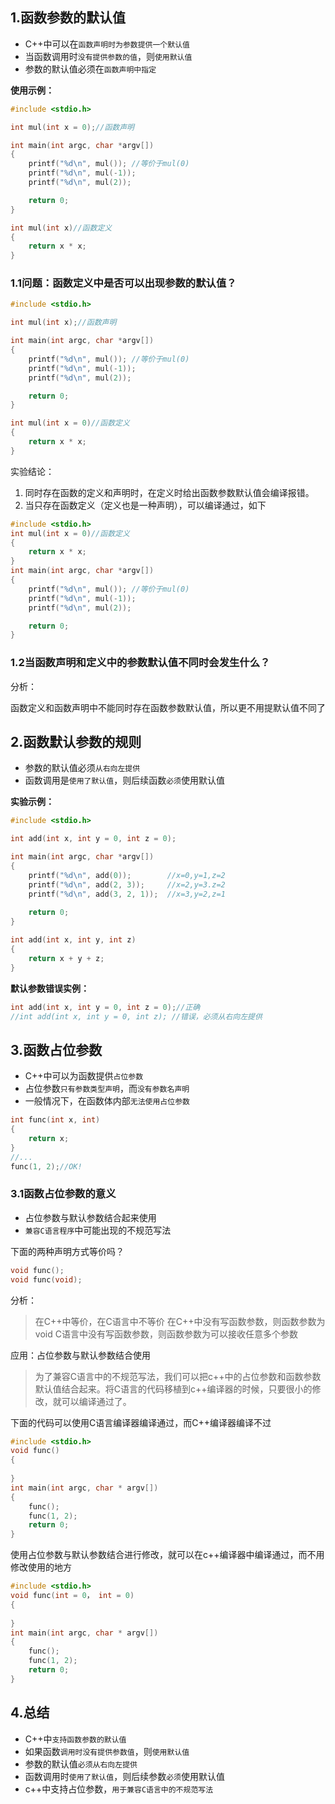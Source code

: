 ## 1.函数参数的默认值

- C++中可以在`函数声明时为参数提供一个默认值`
- 当函数调用时`没有提供参数的值`，则`使用默认值`
- 参数的默认值必须在`函数声明中指定`

**使用示例：**

```c++
#include <stdio.h>

int mul(int x = 0);//函数声明

int main(int argc, char *argv[])
{
    printf("%d\n", mul()); //等价于mul(0)
    printf("%d\n", mul(-1));
    printf("%d\n", mul(2));

    return 0;
}

int mul(int x)//函数定义
{
    return x * x;
}
```

### 1.1问题：函数定义中是否可以出现参数的默认值？

```c++
#include <stdio.h>

int mul(int x);//函数声明

int main(int argc, char *argv[])
{
	printf("%d\n", mul()); //等价于mul(0)
	printf("%d\n", mul(-1));
	printf("%d\n", mul(2));

	return 0;
}

int mul(int x = 0)//函数定义
{
    return x * x;
}
```

实验结论：

1.  同时存在函数的定义和声明时，在定义时给出函数参数默认值会编译报错。
2.  当只存在函数定义（定义也是一种声明），可以编译通过，如下

```c++
#include <stdio.h>
int mul(int x = 0)//函数定义
{
    return x * x;
}
int main(int argc, char *argv[])
{
	printf("%d\n", mul()); //等价于mul(0)
	printf("%d\n", mul(-1));
	printf("%d\n", mul(2));

	return 0;
}
```

### 1.2当函数声明和定义中的参数默认值不同时会发生什么？

分析：

函数定义和函数声明中不能同时存在函数参数默认值，所以更不用提默认值不同了

## 2.函数默认参数的规则

- 参数的默认值必须`从右向左提供`
- 函数调用是`使用了默认值`，则后续函数`必须`使用默认值

**实验示例：**

```c++
#include <stdio.h>

int add(int x, int y = 0, int z = 0);

int main(int argc, char *argv[])
{
    printf("%d\n", add(0));        //x=0,y=1,z=2
    printf("%d\n", add(2, 3));     //x=2,y=3.z=2
    printf("%d\n", add(3, 2, 1));  //x=3,y=2,z=1
    
    return 0;
}

int add(int x, int y, int z)
{
    return x + y + z;
}

```

**默认参数错误实例：**

```c++
int add(int x, int y = 0, int z = 0);//正确
//int add(int x, int y = 0, int z); //错误，必须从右向左提供
```

## 3.函数占位参数

- C++中可以为函数提供`占位参数`
- 占位参数`只有参数类型声明`，而`没有参数名声明`
- 一般情况下，在函数体内部`无法使用占位参数`

```c++
int func(int x, int)
{
    return x;
}
//...
func(1, 2);//OK!
```

### 3.1函数占位参数的意义

- 占位参数与默认参数结合起来使用
- `兼容C语言程序`中可能出现的不规范写法

下面的两种声明方式等价吗？

```c++
void func();
void func(void);
```
分析：

> 在C++中等价，在C语言中不等价
> 在C++中没有写函数参数，则函数参数为void
> C语言中没有写函数参数，则函数参数为可以接收任意多个参数

应用：占位参数与默认参数结合使用

> 为了兼容C语言中的不规范写法，我们可以把c++中的占位参数和函数参数默认值结合起来。将C语言的代码移植到c++编译器的时候，只要很小的修改，就可以编译通过了。

下面的代码可以使用C语言编译器编译通过，而C++编译器编译不过

```c++
#include <stdio.h>
void func()
{
    
}
int main(int argc, char * argv[])
{
    func();
    func(1, 2);
    return 0;
}
```

使用占位参数与默认参数结合进行修改，就可以在c++编译器中编译通过，而不用修改使用的地方

```c++
#include <stdio.h>
void func(int = 0， int = 0)
{
    
}
int main(int argc, char * argv[])
{
    func();
    func(1, 2);
    return 0;
}
```

## 4.总结

- C++中`支持函数参数的默认值`
- 如果函数`调用时没有提供参数值`，则`使用默认值`
- 参数的默认值`必须从右向左提供`
- 函数调用时`使用了默认值`，则后续参数`必须`使用默认值
- c++中支持占位参数，`用于兼容C语言中的不规范写法`